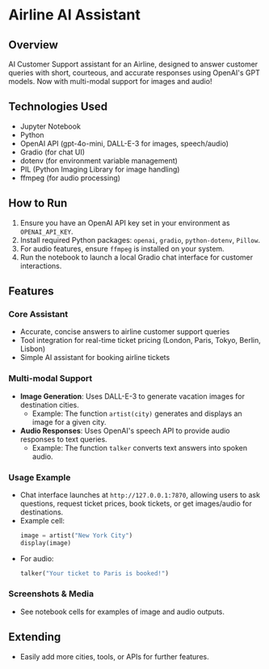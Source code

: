 # Airline AI Assistant

## Overview
AI Customer Support assistant for an Airline, designed to answer customer queries with short, courteous, and accurate responses using OpenAI's GPT models. Now with multi-modal support for images and audio!

## Technologies Used
- Jupyter Notebook
- Python
- OpenAI API (gpt-4o-mini, DALL-E-3 for images, speech/audio)
- Gradio (for chat UI)
- dotenv (for environment variable management)
- PIL (Python Imaging Library for image handling)
- ffmpeg (for audio processing)

## How to Run
1. Ensure you have an OpenAI API key set in your environment as `OPENAI_API_KEY`.
2. Install required Python packages: `openai`, `gradio`, `python-dotenv`, `Pillow`.
3. For audio features, ensure `ffmpeg` is installed on your system.
4. Run the notebook to launch a local Gradio chat interface for customer interactions.

## Features

### Core Assistant
- Accurate, concise answers to airline customer support queries
- Tool integration for real-time ticket pricing (London, Paris, Tokyo, Berlin, Lisbon)
- Simple AI assistant for booking airline tickets

### Multi-modal Support
- **Image Generation**: Uses DALL-E-3 to generate vacation images for destination cities.
    - Example: The function `artist(city)` generates and displays an image for a given city.
- **Audio Responses**: Uses OpenAI's speech API to provide audio responses to text queries.
    - Example: The function `talker` converts text answers into spoken audio.

### Usage Example
- Chat interface launches at `http://127.0.0.1:7870`, allowing users to ask questions, request ticket prices, book tickets, or get images/audio for destinations.
- Example cell:
    ```python
    image = artist("New York City")
    display(image)
    ```
- For audio:
    ```python
    talker("Your ticket to Paris is booked!")
    ```

### Screenshots & Media
- See notebook cells for examples of image and audio outputs.

## Extending
- Easily add more cities, tools, or APIs for further features.
